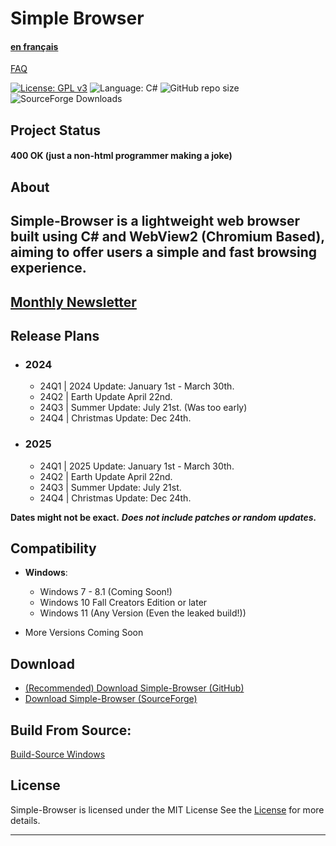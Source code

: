 # Simple Browser
#### [en français](https://github.com/Daniel-McGuire-Corporation/Simple-Browser/blob/main/docs/README-fr.md)
[FAQ](https://github.com/Daniel-McGuire-Corporation/Simple-Browser/blob/main/docs/FAQ.md)

[![License: GPL v3](https://img.shields.io/github/license/Daniel-McGuire-Corporation/Simple-Browser?style=flat-square)](https://www.gnu.org/licenses/old-licenses/gpl-3.0) ![Language: C#](https://img.shields.io/badge/language-C%23-178600?style=flat-square) ![GitHub repo size](https://img.shields.io/github/repo-size/Daniel-McGuire-Corporation/Simple-Browser?style=flat-square) ![SourceForge Downloads](https://img.shields.io/sourceforge/dm/simple-browser?style=flat-square)
## Project Status
#### 400 **OK** (just a non-html programmer making a joke)
## About

Simple-Browser is a lightweight web browser built using C# and WebView2 (Chromium Based), aiming to offer users a simple and fast browsing experience.
----------------------------------------------------------------------
## [Monthly Newsletter](https://github.com/Daniel-McGuire-Corporation/Simple-Browser/blob/main/docs/Monthly%20Updates.md)

## Release Plans
- ### 2024
  - 24Q1 | 2024 Update: January 1st - March 30th.   
  - 24Q2 | Earth Update April 22nd. 
  - 24Q3 | Summer Update: July 21st. (Was too early)
  - 24Q4 | Christmas Update: Dec 24th.
- ### 2025
  - 24Q1 | 2025 Update: January 1st - March 30th.   
  - 24Q2 | Earth Update April 22nd. 
  - 24Q3 | Summer Update: July 21st. 
  - 24Q4 | Christmas Update: Dec 24th.
 
    
**Dates might not be exact.**
***Does not include patches or random updates.***

## Compatibility
- **Windows**:
  - Windows 7 - 8.1 (Coming Soon!)
  - Windows 10 Fall Creators Edition or later
  - Windows 11 (Any Version (Even the leaked build!)) 

- More Versions Coming Soon

## Download
- [(Recommended) Download Simple-Browser (GitHub)](https://github.com/Daniel-McGuire-Corporation/Simple-Browser/releases/latest)
- [Download Simple-Browser (SourceForge)](https://sourceforge.net/projects/simple-browser/files/latest/download)

## Build From Source:
[Build-Source Windows](https://github.com/Daniel-McGuire-Corporation/Simple-Browser/wiki/Build-Source-Instructions)

## License
Simple-Browser is licensed under the MIT License See the [License](https://github.com/Daniel-McGuire-Corporation/Simple-Browser?tab=MIT-1-ov-file) for more details.

---
